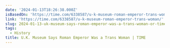 ```yaml
---
date: '2024-01-13T18:26:38.000Z'
isBasedOn: 'https://time.com/6338587/u-k-museum-roman-emperor-trans-woman/'
link: 'https://time.com/6338587/u-k-museum-roman-emperor-trans-woman/'
slug: 2024-01-13-uk-museum-says-roman-emperor-was-a-trans-woman-or-time
tags:
  - History
title: U.K. Museum Says Roman Emperor Was a Trans Woman | TIME
---
```


